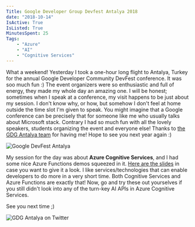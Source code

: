 ```yaml
---
Title: Google Developer Group Devfest Antalya 2018
date: "2018-10-14" 
IsActive: True
IsListed: True
MinutesSpent: 25
Tags: 
    - "Azure"
    - "AI"
    - "Cognitive Services"
---
```


What a weekend! Yesterday I took a one-hour long flight to Antalya, Turkey for the annual Google Developer Community DevFest conference. It was soo much fun :) The event organizers were so enthusiastic and full of energy, they made my whole day an amazing one. I will be honest; sometimes when I speak at a conference, my visit happens to be just about my session. I don't know why, or how, but somehow I don't feel at home outside the time slot I'm given to speak. You might imagine that a Google conference can be precisely that for someone like me who usually talks about Microsoft stack. Contrary I had so much fun with all the lovely speakers, students organizing the event and everyone else! Thanks to [the GDG Antalya team](https://twitter.com/GDGAntalya) for having me! Hope to see you next year again :)

![Google DevFest Antalya](/media/Cognitive-Services-Google-DevFest-Antalya/IMG_4591.JPG)

My session for the day was about **Azure Cognitive Services**, and I had some nice Azure Functions demos squeezed in it. [Here are the slides](http://daron.me/decks) in case you want to give it a look. I like services/technologies that can enable developers to do more in a very short time. Both Cognitive Services and Azure Functions are exactly that! Now, go and try these out yourselves if you still didn't look into any of the turn-key AI APIs in Azure Cognitive Services. 

See you next time ;)

![GDG Antalya on Twitter](/media/Cognitive-Services-Google-DevFest-Antalya/tweet.jpg)
